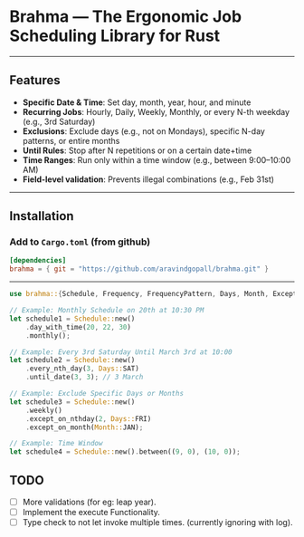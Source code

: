# Brahma — The Ergonomic Job Scheduling Library for Rust

---

## Features

- **Specific Date & Time**: Set day, month, year, hour, and minute
- **Recurring Jobs**: Hourly, Daily, Weekly, Monthly, or every N-th weekday (e.g., 3rd Saturday)
- **Exclusions**: Exclude days (e.g., not on Mondays), specific N-day patterns, or entire months
- **Until Rules**: Stop after N repetitions or on a certain date+time
- **Time Ranges**: Run only within a time window (e.g., between 9:00–10:00 AM)
- **Field-level validation**: Prevents illegal combinations (e.g., Feb 31st)

---

## Installation

### Add to `Cargo.toml` (from github)

```toml
[dependencies]
brahma = { git = "https://github.com/aravindgopall/brahma.git" }
```

---

```rust
use brahma::{Schedule, Frequency, FrequencyPattern, Days, Month, Except};

// Example: Monthly Schedule on 20th at 10:30 PM
let schedule1 = Schedule::new()
    .day_with_time(20, 22, 30)
    .monthly();

// Example: Every 3rd Saturday Until March 3rd at 10:00
let schedule2 = Schedule::new()
    .every_nth_day(3, Days::SAT)
    .until_date(3, 3); // 3 March

// Example: Exclude Specific Days or Months
let schedule3 = Schedule::new()
    .weekly()
    .except_on_nthday(2, Days::FRI)
    .except_on_month(Month::JAN);

// Example: Time Window
let schedule4 = Schedule::new().between((9, 0), (10, 0));
```

## TODO

- [ ] More validations (for eg: leap year).
- [ ] Implement the execute Functionality.
- [ ] Type check to not let invoke multiple times. (currently ignoring with log).
